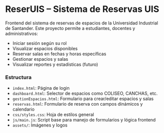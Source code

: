 # ReserUIS – Sistema de Reservas UIS

Frontend del sistema de reservas de espacios de la Universidad Industrial de Santander. Este proyecto permite a estudiantes, docentes y administrativos:

- Iniciar sesión según su rol
- Visualizar espacios disponibles
- Reservar salas en fechas y horas específicas
- Gestionar espacios y salas
- Visualizar reportes y estadísticas (futuro)

### Estructura

- `index.html`: Página de login
- `dashboard.html`: Selector de espacios como COLISEO, CANCHAS, etc.
- `gestionEspacios.html`: Formulario para crear/editar espacios y salas
- `reservas.html`: Formulario de reserva con campos dinámicos y calendario
- `css/styles.css`: Hoja de estilos general
- `js/main.js`: Script base para manejo de formularios y lógica frontend
- `assets/`: Imágenes y logos
